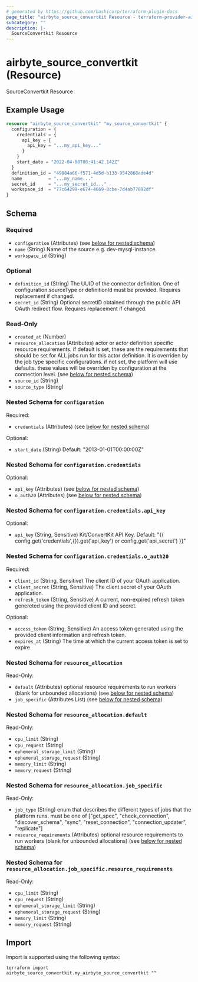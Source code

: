 ```yaml
---
# generated by https://github.com/hashicorp/terraform-plugin-docs
page_title: "airbyte_source_convertkit Resource - terraform-provider-airbyte"
subcategory: ""
description: |-
  SourceConvertkit Resource
---
```


# airbyte_source_convertkit (Resource)

SourceConvertkit Resource

## Example Usage

```terraform
resource "airbyte_source_convertkit" "my_source_convertkit" {
  configuration = {
    credentials = {
      api_key = {
        api_key = "...my_api_key..."
      }
    }
    start_date = "2022-04-08T08:41:42.142Z"
  }
  definition_id = "49884a66-f571-4d5d-b133-9542868ade4d"
  name          = "...my_name..."
  secret_id     = "...my_secret_id..."
  workspace_id  = "77c64299-e674-4669-8cbe-7d4ab77892df"
}
```

<!-- schema generated by tfplugindocs -->
## Schema

### Required

- `configuration` (Attributes) (see [below for nested schema](#nestedatt--configuration))
- `name` (String) Name of the source e.g. dev-mysql-instance.
- `workspace_id` (String)

### Optional

- `definition_id` (String) The UUID of the connector definition. One of configuration.sourceType or definitionId must be provided. Requires replacement if changed.
- `secret_id` (String) Optional secretID obtained through the public API OAuth redirect flow. Requires replacement if changed.

### Read-Only

- `created_at` (Number)
- `resource_allocation` (Attributes) actor or actor definition specific resource requirements. if default is set, these are the requirements that should be set for ALL jobs run for this actor definition. it is overriden by the job type specific configurations. if not set, the platform will use defaults. these values will be overriden by configuration at the connection level. (see [below for nested schema](#nestedatt--resource_allocation))
- `source_id` (String)
- `source_type` (String)

<a id="nestedatt--configuration"></a>
### Nested Schema for `configuration`

Required:

- `credentials` (Attributes) (see [below for nested schema](#nestedatt--configuration--credentials))

Optional:

- `start_date` (String) Default: "2013-01-01T00:00:00Z"

<a id="nestedatt--configuration--credentials"></a>
### Nested Schema for `configuration.credentials`

Optional:

- `api_key` (Attributes) (see [below for nested schema](#nestedatt--configuration--credentials--api_key))
- `o_auth20` (Attributes) (see [below for nested schema](#nestedatt--configuration--credentials--o_auth20))

<a id="nestedatt--configuration--credentials--api_key"></a>
### Nested Schema for `configuration.credentials.api_key`

Optional:

- `api_key` (String, Sensitive) Kit/ConvertKit API Key. Default: "{{ config.get('credentials',{}).get('api_key') or config.get('api_secret') }}"


<a id="nestedatt--configuration--credentials--o_auth20"></a>
### Nested Schema for `configuration.credentials.o_auth20`

Required:

- `client_id` (String, Sensitive) The client ID of your OAuth application.
- `client_secret` (String, Sensitive) The client secret of your OAuth application.
- `refresh_token` (String, Sensitive) A current, non-expired refresh token genereted using the provided client ID and secret.

Optional:

- `access_token` (String, Sensitive) An access token generated using the provided client information and refresh token.
- `expires_at` (String) The time at which the current access token is set to expire




<a id="nestedatt--resource_allocation"></a>
### Nested Schema for `resource_allocation`

Read-Only:

- `default` (Attributes) optional resource requirements to run workers (blank for unbounded allocations) (see [below for nested schema](#nestedatt--resource_allocation--default))
- `job_specific` (Attributes List) (see [below for nested schema](#nestedatt--resource_allocation--job_specific))

<a id="nestedatt--resource_allocation--default"></a>
### Nested Schema for `resource_allocation.default`

Read-Only:

- `cpu_limit` (String)
- `cpu_request` (String)
- `ephemeral_storage_limit` (String)
- `ephemeral_storage_request` (String)
- `memory_limit` (String)
- `memory_request` (String)


<a id="nestedatt--resource_allocation--job_specific"></a>
### Nested Schema for `resource_allocation.job_specific`

Read-Only:

- `job_type` (String) enum that describes the different types of jobs that the platform runs. must be one of ["get_spec", "check_connection", "discover_schema", "sync", "reset_connection", "connection_updater", "replicate"]
- `resource_requirements` (Attributes) optional resource requirements to run workers (blank for unbounded allocations) (see [below for nested schema](#nestedatt--resource_allocation--job_specific--resource_requirements))

<a id="nestedatt--resource_allocation--job_specific--resource_requirements"></a>
### Nested Schema for `resource_allocation.job_specific.resource_requirements`

Read-Only:

- `cpu_limit` (String)
- `cpu_request` (String)
- `ephemeral_storage_limit` (String)
- `ephemeral_storage_request` (String)
- `memory_limit` (String)
- `memory_request` (String)

## Import

Import is supported using the following syntax:

```shell
terraform import airbyte_source_convertkit.my_airbyte_source_convertkit ""
```
